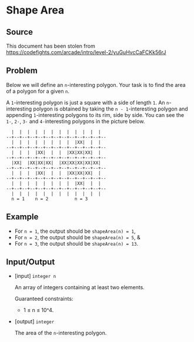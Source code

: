 Shape Area
==========

Source
------

This document has been stolen from <https://codefights.com/arcade/intro/level-2/yuGuHvcCaFCKk56rJ>

Problem
-------

Below we will define an `n`-interesting polygon. Your task is to find the area of a polygon for a given `n`.

A `1`-interesting polygon is just a square with a side of length `1`. An `n`-interesting polygon is obtained by taking the `n - 1`-interesting polygon and appending `1`-interesting polygons to its rim, side by side. You can see the `1-`, `2-`, `3-` and `4-`interesting polygons in the picture below.

```
  |  |  |  |  |  |  |  |  |  |  |  |
--+--+--+--+--+--+--+--+--+--+--+--+--
  |  |  |  |  |  |  |  |  |XX|  |  |
--+--+--+--+--+--+--+--+--+--+--+--+--
  |  |  |  |XX|  |  |  |XX|XX|XX|  |
--+--+--+--+--+--+--+--+--+--+--+--+--
  |XX|  |XX|XX|XX|  |XX|XX|XX|XX|XX|
--+--+--+--+--+--+--+--+--+--+--+--+--
  |  |  |  |XX|  |  |  |XX|XX|XX|  |
--+--+--+--+--+--+--+--+--+--+--+--+--
  |  |  |  |  |  |  |  |  |XX|  |  |
--+--+--+--+--+--+--+--+--+--+--+--+--
  |  |  |  |  |  |  |  |  |  |  |  |
  n = 1    n = 2          n = 3
```

Example
-------

  * For `n = 1`, the output should be `shapeArea(n) = 1`,
  * For `n = 2`, the output should be `shapeArea(n) = 5`, &
  * For `n = 3`, the output should be `shapeArea(n) = 13`.

Input/Output
------------

  * \[input\] `integer n`

    An array of integers containing at least two elements.

    Guaranteed constraints:

      * 1 ≤ n ≤ 10^4.

  * \[output\] `integer`

    The area of the `n`-interesting polygon.
